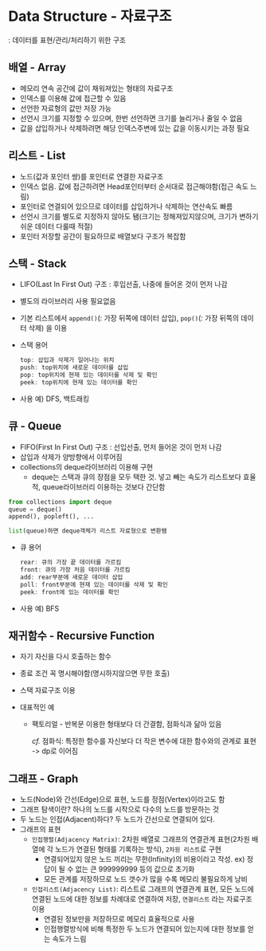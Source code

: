 # Data Structure - 자료구조

: 데이터를 표현/관리/처리하기 위한 구조

## 배열 - Array

- 메모리 연속 공간에 값이 채워져있는 형태의 자료구조
- 인덱스를 이용해 값에 접근할 수 있음
- 선언한 자료형의 값만 저장 가능
- 선언시 크기를 지정할 수 있으며, 한번 선언하면 크기를 늘리거나 줄일 수 없음
- 값을 삽입하거나 삭제하려면 해당 인덱스주변에 있는 값을 이동시키는 과정 필요

## 리스트 - List

- 노드(값과 포인터 쌍)를 포인터로 연결한 자료구조
- 인덱스 없음. 값에 접근하려면 Head포인터부터 순서대로 접근해야함(접근 속도 느림)
- 포인터로 연결되어 있으므로 데이터를 삽입하거나 삭제하는 연산속도 빠름
- 선언시 크기를 별도로 지정하지 않아도 됌(크기는 정해져있지않으며, 크기가 변하기 쉬운 데이터 다룰때 적절)
- 포인터 저장할 공간이 필요하므로 배열보다 구조가 복잡함

## 스택 - Stack

- LIFO(Last In First Out) 구조 : 후입선출, 나중에 들어온 것이 먼저 나감

- 별도의 라이브러리 사용 필요없음

- 기본 리스트에서 `append()`(: 가장 뒤쪽에 데이터 삽입), `pop()`(: 가장 뒤쪽의 데이터 삭제) 을 이용

- 스택 용어

  ```java
  top: 삽입과 삭제가 일어나는 위치
  push: top위치에 새로운 데이터를 삽입
  pop: top위치에 현재 있는 데이터를 삭제 및 확인
  peek: top위치에 현재 있는 데이터를 확인
  ```

- 사용 예) DFS, 백트래킹

## 큐 - Queue

- FIFO(First In First Out) 구조 : 선입선출, 먼저 들어온 것이 먼저 나감
- 삽입과 삭제가 양방향에서 이루어짐
- collections의 deque라이브러리 이용해 구현
  - deque는 스택과 큐의 장점을 모두 택한 것. 넣고 빼는 속도가 리스트보다 효율적, queue라이브러리 이용하는 것보다 간단함

```python
from collections import deque
queue = deque()
append(), popleft(), ...

list(queue)하면 deque객체가 리스트 자료형으로 변환됌
```

- 큐 용어

  ```java
  rear: 큐의 가장 끝 데이터를 가르킴
  front: 큐의 가장 처음 데이터를 가르킴
  add: rear부분에 새로운 데이터 삽입
  poll: front부분에 현재 있는 데이터를 삭제 및 확인
  peek: front에 있는 데이터를 확인
  ```

- 사용 예) BFS

## 재귀함수 - Recursive Function

- 자기 자신을 다시 호출하는 함수

- 종료 조건 꼭 명시해야함(명시하지않으면 무한 호출)

- 스택 자료구조 이용

- 대표적인 예

  - 팩토리얼 - 반복문 이용한 형태보다 더 간결함, 점화식과 닮아 있음

    *cf.* 점화식: 특정한 함수를 자신보다 더 작은 변수에 대한 함수와의 관계로 표현 -> dp로 이어짐

## 그래프 - Graph

- 노드(Node)와 간선(Edge)으로 표현, 노드를 정점(Vertex)이라고도 함
- 그래프 탐색이란? 하나의 노드를 시작으로 다수의 노드를 방문하는 것
- 두 노드는 인접(Adjacent)하다? 두 노드가 간선으로 연결되어 있다.
- 그래프의 표현
  - `인접행렬(Adjacency Matrix)`: 2차원 배열로 그래프의 연결관계 표현(2차원 배열에 각 노드가 연결된 형태를 기록하는 방식), `2차원 리스트`로 구현
    - 연결되어있지 않은 노드 끼리는 무한(Infinity)의 비용이라고 작성. ex) 정답이 될 수 없는 큰 999999999 등의 값으로 초기화
    - 모든 관계를 저장하므로 노드 갯수가 많을 수록 메모리 불필요하게 낭비
  - `인접리스트(Adjacency List)`: 리스트로 그래프의 연결관계 표현, 모든 노드에 연결된 노드에 대한 정보를 차례대로 연결하여 저장, `연결리스트` 라는 자료구조 이용
    - 연결된 정보만을 저장하므로 메모리 효율적으로 사용
    - 인접행렬방식에 비해 특정한 두 노드가 연결되어 있는지에 대한 정보를 얻는 속도가 느림
